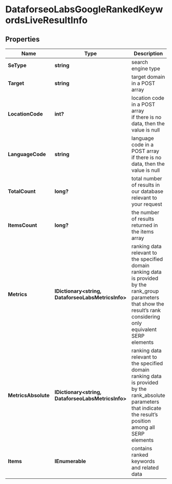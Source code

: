 # DataforseoLabsGoogleRankedKeywordsLiveResultInfo


## Properties

| Name | Type | Description | Notes |
|------------ | ------------- | ------------- | -------------|
**SeType** | **string** | search engine type |[optional]|
**Target** | **string** | target domain in a POST array |[optional]|
**LocationCode** | **int?** | location code in a POST array<br>if there is no data, then the value is null |[optional]|
**LanguageCode** | **string** | language code in a POST array<br>if there is no data, then the value is null |[optional]|
**TotalCount** | **long?** | total number of results in our database relevant to your request |[optional]|
**ItemsCount** | **long?** | the number of results returned in the items array |[optional]|
**Metrics** | **IDictionary<string, DataforseoLabsMetricsInfo>** | ranking data relevant to the specified domain<br>ranking data is provided by the rank_group parameters that show the result’s rank considering only equivalent SERP elements |[optional]|
**MetricsAbsolute** | **IDictionary<string, DataforseoLabsMetricsInfo>** | ranking data relevant to the specified domain<br>ranking data is provided by the rank_absolute parameters that indicate the result’s position among all SERP elements |[optional]|
**Items** | **IEnumerable<DataforseoLabsRankedKeywordsLiveItem>** | contains ranked keywords and related data |[optional]|